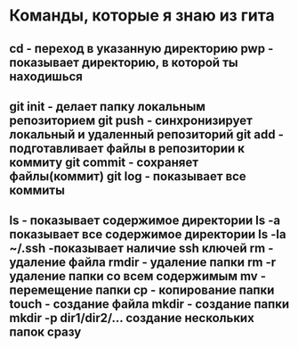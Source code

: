 # Команды, которые я знаю из гита
cd - переход в указанную директорию
pwp - показывает директорию, в которой ты находишься
---
git init - делает папку  локальным репозиторием
git push - синхронизирует локальный и удаленный репозиторий
git add - подготавливает файлы в репозитории к коммиту 
git commit - сохраняет файлы(коммит)
git log - показывает все коммиты
---
ls - показывает содержимое директории
ls -a показывает все содержимое директории
ls -la ~/.ssh -показывает наличие ssh ключей
rm - удаление файла
rmdir - удаление папки
rm -r удаление папки со всем содержимым
mv - перемещение папки
cp - копирование папки
touch - создание файла
mkdir - создание папки
mkdir -p dir1/dir2/... создание нескольких папок сразу
---


